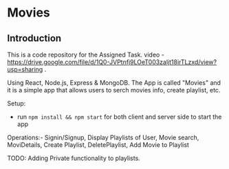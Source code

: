 # Movies


## Introduction
This is a code repository for the Assigned Task. video - https://drive.google.com/file/d/1Q0-JVPtnfj9LOeT003zaljt18irTLzxd/view?usp=sharing .

Using React, Node.js, Express & MongoDB.  The App is called "Movies" and it is a simple app that allows users to serch movies info, create playlist, etc.

Setup:
- run ```npm install && npm start``` for both client and server side to start the app

Operations:-
Signin/Signup,
Display Playlists of User,
Movie search,
MoviDetails,
Create Playlist,
DeletePlaylist,
Add Movie to Playlist

TODO: Adding Private functionality to playlists.
